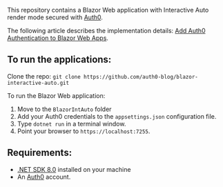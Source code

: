This repository contains a Blazor Web application with Interactive Auto render mode secured with [Auth0](https://auth0.com/).

The following article describes the implementation details: [Add Auth0 Authentication to Blazor Web Apps](https://auth0.com/blog/auth0-authentication-blazor-web-apps/).

## To run the applications:

Clone the repo: `git clone https://github.com/auth0-blog/blazor-interactive-auto.git`

To run the Blazor Web application:

1. Move to the `BlazorIntAuto` folder 
2. Add your Auth0 credentials to the `appsettings.json` configuration file.
3. Type `dotnet run` in a terminal window.
4. Point your browser to `https://localhost:7255`.

## Requirements:

- [.NET SDK 8.0](https://dotnet.microsoft.com/en-us/download/dotnet/8.0) installed on your machine
- An [Auth0](https://auth0.com/) account.

